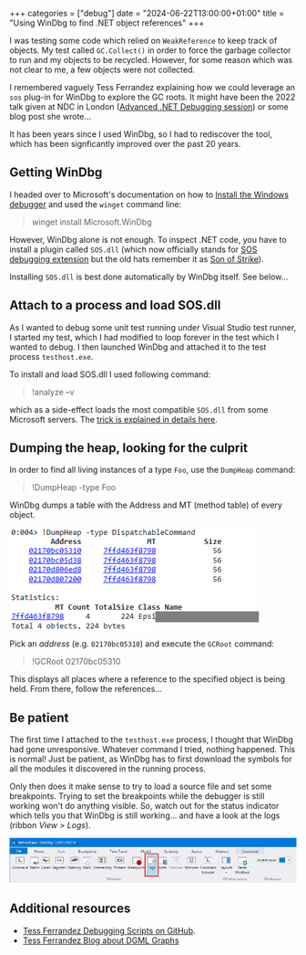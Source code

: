 +++
categories = ["debug"]
date = "2024-06-22T13:00:00+01:00"
title = "Using WinDbg to find .NET object references"
+++

I was testing some code which relied on `WeakReference` to keep track of objects.
My test called `GC.Collect()` in order to force the garbage collector to run and
my objects to be recycled. However, for some reason which was not clear to me, a
few objects were not collected.

I remembered vaguely Tess Ferrandez explaining how we could leverage an `sos` plug-in
for WinDbg to explore the GC roots. It might have been the 2022 talk given at NDC
in London ([Advanced .NET Debugging session](https://www.youtube.com/watch?v=yA-b-V_9N_E))
or some blog post she wrote...

It has been years since I used WinDbg, so I had to rediscover the tool, which has
been signficantly improved over the past 20 years.

## Getting WinDbg

I headed over to Microsoft's documentation on how to [Install the Windows debugger](https://learn.microsoft.com/en-us/windows-hardware/drivers/debugger/)
and used the `winget` command line:

> winget install Microsoft.WinDbg

However, WinDbg alone is not enough. To inspect .NET code, you have to install a plugin
called `SOS.dll` (which now officially stands for [SOS debugging extension](https://learn.microsoft.com/en-us/dotnet/framework/tools/sos-dll-sos-debugging-extension)
but the old hats remember it as [Son of Strike](https://stackoverflow.com/questions/3572990/whats-the-story-behind-the-name-of-the-sos-son-of-strike-debugger-extension)).

Installing `SOS.dll` is best done automatically by WinDbg itself. See below...

## Attach to a process and load SOS.dll

As I wanted to debug some unit test running under Visual Studio test runner, I started my
test, which I had modified to loop forever in the test which I wanted to debug. I then
launched WinDbg and attached it to the test process `testhost.exe`.

To install and load SOS.dll I used following command:

> !analyze –v

which as a side-effect loads the most compatible `SOS.dll` from some Microsoft servers.
The [trick is explained in details here](https://www.atmosera.com/blog/automatically-load-the-right-sos-for-the-minidump/).

## Dumping the heap, looking for the culprit

In order to find all living instances of a type `Foo`, use the `DumpHeap` command:

> !DumpHeap -type Foo

WinDbg dumps a table with the Address and MT (method table) of every object.

![DumpHeap command output](windbg-dumpheap.png)

Pick an _address_ (e.g. `02170bc05310`) and execute the `GCRoot` command:

> !GCRoot 02170bc05310

This displays all places where a reference to the specified object is being
held. From there, follow the references...

## Be patient

The first time I attached to the `testhost.exe` process, I thought that WinDbg had
gone unresponsive. Whatever command I tried, nothing happened. This is normal! Just
be patient, as WinDbg has to first download the symbols for all the modules it
discovered in the running process.

Only then does it make sense to try to load a source file and set some breakpoints.
Trying to set the breakpoints while the debugger is still working won't do anything
visible. So, watch out for the status indicator which tells you that WinDbg is still
working... and have a look at the logs (ribbon _View_ > _Logs_).

![View Logs](windbg-view-logs.png)

## Additional resources

- [Tess Ferrandez Debugging Scripts on GitHub](https://github.com/TessFerrandez/DebuggingScripts).
- [Tess Ferrandez Blog about DGML Graphs](https://www.tessferrandez.com/blog/2010/03/03/tool-for-generating-dgml-graphs.html)
